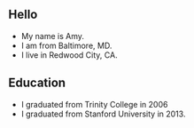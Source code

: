 ## Hello
* My name is Amy.
* I am from Baltimore, MD. 
* I live in Redwood City, CA.


## Education
* I graduated from Trinity College in 2006
* I graduated from Stanford University in 2013.
